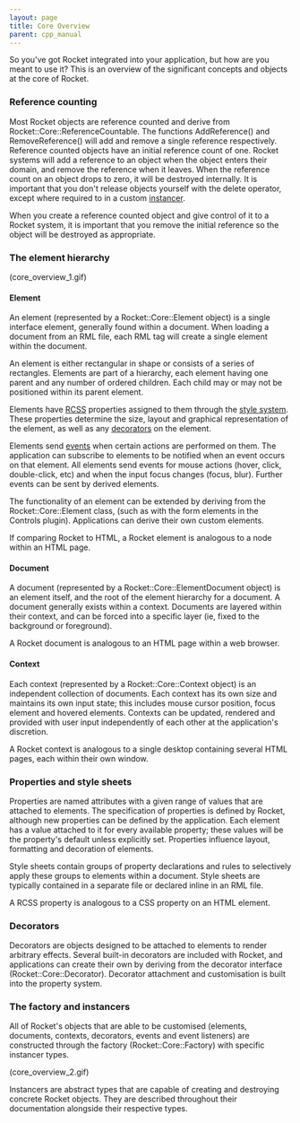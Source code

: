 ```yaml
---
layout: page
title: Core Overview
parent: cpp_manual
---
```


So you've got Rocket integrated into your application, but how are you meant to use it? This is an overview of the significant concepts and objects at the core of Rocket.

### Reference counting

Most Rocket objects are reference counted and derive from Rocket::Core::ReferenceCountable. The functions AddReference() and RemoveReference() will add and remove a single reference respectively. Reference counted objects have an initial reference count of one. Rocket systems will add a reference to an object when the object enters their domain, and remove the reference when it leaves. When the reference count on an object drops to zero, it will be destroyed internally. It is important that you don't release objects yourself with the delete operator, except where required to in a custom [instancer](#the-factory-and-instancers).

When you create a reference counted object and give control of it to a Rocket system, it is important that you remove the initial reference so the object will be destroyed as appropriate.

### The element hierarchy

(core_overview_1.gif)

#### Element

An element (represented by a Rocket::Core::Element object) is a single interface element, generally found within a document. When loading a document from an RML file, each RML tag will create a single element within the document.

An element is either rectangular in shape or consists of a series of rectangles. Elements are part of a hierarchy, each element having one parent and any number of ordered children. Each child may or may not be positioned within its parent element.

Elements have [RCSS](../rcss.html) properties assigned to them through the [style system](rcss.html). These properties determine the size, layout and graphical representation of the element, as well as any [decorators](decorators.html) on the element.

Elements send [events](events.html) when certain actions are performed on them. The application can subscribe to elements to be notified when an event occurs on that element. All elements send events for mouse actions (hover, click, double-click, etc) and when the input focus changes (focus, blur). Further events can be sent by derived elements.

The functionality of an element can be extended by deriving from the Rocket::Core::Element class, (such as with the form elements in the Controls plugin). Applications can derive their own custom elements.

If comparing Rocket to HTML, a Rocket element is analogous to a node within an HTML page.

#### Document

A document (represented by a Rocket::Core::ElementDocument object) is an element itself, and the root of the element hierarchy for a document. A document generally exists within a context. Documents are layered within their context, and can be forced into a specific layer (ie, fixed to the background or foreground).

A Rocket document is analogous to an HTML page within a web browser.

#### Context

Each context (represented by a Rocket::Core::Context object) is an independent collection of documents. Each context has its own size and maintains its own input state; this includes mouse cursor position, focus element and hovered elements. Contexts can be updated, rendered and provided with user input independently of each other at the application's discretion.

A Rocket context is analogous to a single desktop containing several HTML pages, each within their own window.

### Properties and style sheets

Properties are named attributes with a given range of values that are attached to elements. The specification of properties is defined by Rocket, although new properties can be defined by the application. Each element has a value attached to it for every available property; these values will be the property's default unless explicitly set. Properties influence layout, formatting and decoration of elements.

Style sheets contain groups of property declarations and rules to selectively apply these groups to elements within a document. Style sheets are typically contained in a separate file or declared inline in an RML file.

A RCSS property is analogous to a CSS property on an HTML element.

### Decorators

Decorators are objects designed to be attached to elements to render arbitrary effects. Several built-in decorators are included with Rocket, and applications can create their own by deriving from the decorator interface (Rocket::Core::Decorator). Decorator attachment and customisation is built into the property system.

### The factory and instancers

All of Rocket's objects that are able to be customised (elements, documents, contexts, decorators, events and event listeners) are constructed through the factory (Rocket::Core::Factory) with specific instancer types.

(core_overview_2.gif)

Instancers are abstract types that are capable of creating and destroying concrete Rocket objects. They are described throughout their documentation alongside their respective types. 